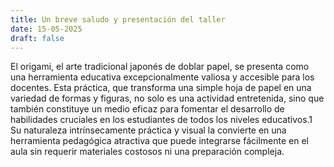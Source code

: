 ```yaml
---
title: Un breve saludo y presentación del taller
date: 15-05-2025
draft: false
---
```

El origami, el arte tradicional japonés de doblar papel, se presenta como una herramienta educativa excepcionalmente valiosa y accesible para los docentes. Esta práctica, que transforma una simple hoja de papel en una variedad de formas y figuras, no solo es una actividad entretenida, sino que también constituye un medio eficaz para fomentar el desarrollo de habilidades cruciales en los estudiantes de todos los niveles educativos.1 Su naturaleza intrínsecamente práctica y visual la convierte en una herramienta pedagógica atractiva que puede integrarse fácilmente en el aula sin requerir materiales costosos ni una preparación compleja.